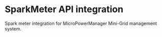 # SparkMeter API integration

Spark meter integration for MicroPowerManager Mini-Grid management system.





